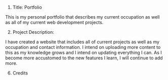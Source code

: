 1. Title: Portfolio

This is my personal portfolio that describes my current occupation as well as all of my current web development projects.

2. Project Description:

I have created a website that includes all of current projects as well as my occupation and contact information. I intend on uploading more content to this as my knowledge grows and I intend on updating everything I can. As I become more accustomed to the new features I learn, I will continue to add more.


6. Credits